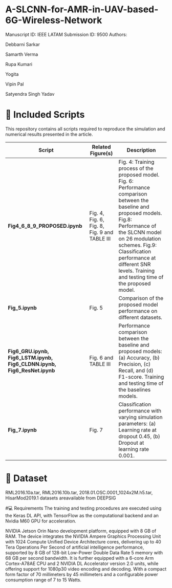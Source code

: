 # A-SLCNN-for-AMR-in-UAV-based-6G-Wireless-Network
Manuscript ID: IEEE LATAM Submission ID: 9500 Authors:

Debbarni Sarkar 

Samarth Verma 

Rupa Kumari 

Yogita

Vipin Pal

Satyendra Singh Yadav

# 📁 Included Scripts

This repository contains all scripts required to reproduce the simulation and numerical results presented in the article.

| Script | Related Figure(s) | Description |
|--------|-------------------|-------------|
| **Fig4_6_8_9_PROPOSED.ipynb** | Fig. 4, Fig. 6, Fig. 8, Fig. 9 and TABLE III | Fig. 4: Training process of the proposed model. Fig. 6: Performance comparison between the baseline and proposed models. Fig.8: Performance of the SLCNN model on 26 modulation schemes. Fig.9: Classification performance at different SNR levels. Training and testing time of the proposed model. |
| **Fig_5.ipynb** | Fig. 5 | Comparison of the proposed model performance on different datasets.  |
| **Fig6_GRU.ipynb, Fig6_LSTM.ipynb, Fig6_CLDNN.ipynb, Fig6_ResNet.ipynb** | Fig. 6 and TABLE III| Performance comparison between the baseline and proposed models: (a) Accuracy, (b) Precision, (c) Recall, and (d) F1-score. Training and testing time of the baselines models. |
| **Fig_7.ipynb** | Fig. 7 | Classification performance with varying simulation parameters: (a) Learning rate at dropout 0.45, (b) Dropout at learning rate 0.001. |

# 📁 Dataset
RML2016.10a.tar, RML2016.10b.tar, 2018.01.OSC.0001_1024x2M.h5.tar, HisarMod2019.1 datasets areavailable from DEEPSIG

#💻 Requirements
The training and testing procedures are executed using the Keras DL API, with TensorFlow as the computational backend and an Nvidia M60 GPU for acceleration.

NVIDIA Jetson Orin Nano development platform, equipped with 8 GB of RAM. The device integrates the NVIDIA Ampere Graphics Processing Unit with 1024 Compute Unified Device Architecture cores, delivering up to 40 Tera Operations Per Second of artificial intelligence performance, supported by 8 GB of 128-bit Low-Power Double Data Rate 5 memory with 68 GB per second bandwidth. It is further equipped with a 6-core Arm Cortex-A78AE CPU and 2 NVIDIA DL Accelerator version 2.0 units, while offering support for 1080p30 video encoding and decoding. With a compact form factor of 70 millimeters by 45 millimeters and a configurable power consumption range of 7 to 15 Watts.
